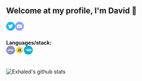 ## Welcome at my profile, I'm David 👋

<a href="https://twitter.com/outbanned">
  <img align="left" alt="Twitter" width="24px" src="https://raw.githubusercontent.com/exhaled/exhaled/master/assets/twitter.png" />
</a>
<a href="https://discord.gg/EHDAheKcQq">
  <img align="left" alt="Discord" width="24px" src="https://raw.githubusercontent.com/exhaled/exhaled/master/assets/discord.png" />
</a>

<br>
<br>

**Languages/stack:**  
<img align="left" alt="Discord" width="24px" src="https://raw.githubusercontent.com/exhaled/exhaled/master/assets/languages/php.svg" />
<img align="left" alt="Discord" width="24px" src="https://raw.githubusercontent.com/exhaled/exhaled/master/assets/languages/js.svg" />
<img align="left" alt="Discord" width="24px" src="https://raw.githubusercontent.com/exhaled/exhaled/master/assets/languages/go.png" />

<br>
<br>

![Exhaled's github stats](https://github-readme-stats.vercel.app/api?username=exhaled&hide=contribs,prs&show_icons=true)
